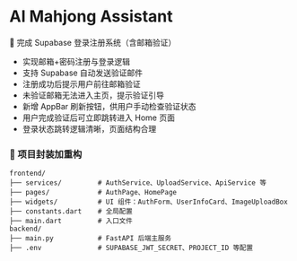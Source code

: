 # AI Mahjong Assistant

🔐 完成 Supabase 登录注册系统（含邮箱验证）

- 实现邮箱+密码注册与登录逻辑
- 支持 Supabase 自动发送验证邮件
- 注册成功后提示用户前往邮箱验证
- 未验证邮箱无法进入主页，提示验证引导
- 新增 AppBar 刷新按钮，供用户手动检查验证状态
- 用户完成验证后可立即跳转进入 Home 页面
- 登录状态跳转逻辑清晰，页面结构合理

### 🚀 项目封装加重构

```
frontend/
├── services/         # AuthService、UploadService、ApiService 等
├── pages/            # AuthPage、HomePage
├── widgets/          # UI 组件：AuthForm、UserInfoCard、ImageUploadBox
├── constants.dart    # 全局配置
├── main.dart         # 入口文件
backend/
├── main.py           # FastAPI 后端主服务
├── .env              # SUPABASE_JWT_SECRET、PROJECT_ID 等配置
```
